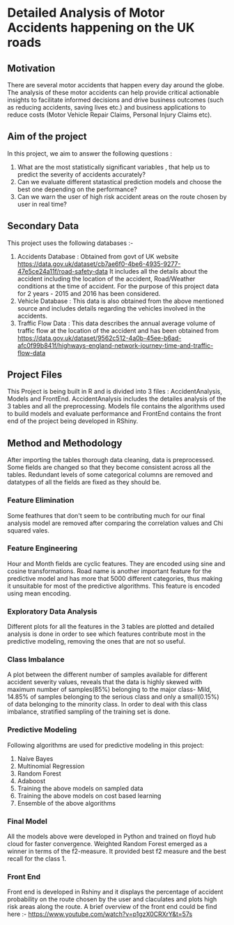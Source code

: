 # Detailed Analysis of Motor Accidents happening on the UK roads
## Motivation
There are several motor accidents that happen every day around the globe. The analysis of these motor accidents can help provide critical actionable insights to facilitate informed decisions and drive business outcomes (such as reducing accidents, saving lives etc.) and business applications to reduce costs (Motor Vehicle Repair Claims, Personal Injury Claims etc).
## Aim of the project 
In this project, we aim to answer the following questions :
1. What are the most statistically significant variables , that help us to predict the severity of accidents accurately?
2. Can we evaluate different statastical prediction models and choose the best one depending on the performance?
3. Can we warn the user of high risk accident areas on the route chosen by user in real time?
## Secondary Data
This project uses the following databases :-
1. Accidents Database : Obtained from govt of UK website https://data.gov.uk/dataset/cb7ae6f0-4be6-4935-9277-47e5ce24a11f/road-safety-data It includes all the details about the accident including the location of the accident, Road/Weather conditions at the time of accident. For the purpose of this project data for 2 years - 2015 and 2016 has been considered.
2. Vehicle Database : This data is also obtained from the above mentioned source and includes details regarding the vehicles involved in the accidents. 
3. Traffic Flow Data : This data describes the annual average volume of traffic flow at the location of the accident and has been obtained from https://data.gov.uk/dataset/9562c512-4a0b-45ee-b6ad-afc0f99b841f/highways-england-network-journey-time-and-traffic-flow-data
## Project Files
This Project is being built in R and is divided into 3 files : AccidentAnalysis, Models and FrontEnd. AccidentAnalysis includes the detailes analysis of the 3 tables and all the preprocessing. Models file contains the algorithms used to build models and evaluate performance and FrontEnd contains the front end of the project being developed in RShiny. 
## Method and Methodology
After importing the tables thorough data cleaning, data is preprocessed. Some fields are changed so that they become consistent across all the tables. Redundant levels of some categorical columns are removed and datatypes of all the fields are fixed as they should be.
### Feature Elimination
Some feathures that don't seem to be contributing much for our final analysis model are removed after comparing the correlation values and Chi squared vales.
### Feature Engineering
Hour and Month fields are cyclic features. They are encoded using sine and cosine transformations. Road name is another important feature for the predictive model and has more that 5000 different categories, thus making it unsuitable for most of the predictive algorithms. This feature is encoded using mean encoding.
### Exploratory Data Analysis
Different plots for all the features in the 3 tables are plotted and detailed analysis is done in order to see which features contribute most in the predictive modeling, removing the ones that are not so useful.
### Class Imbalance
A plot between the different number of samples available for different accident severity values, reveals that the data is highly skewed with maximum number of samples(85%) belonging to the major class- Mild, 14.85% of samples belonging to the serious class and only a small(0.15%) of data belonging to the minority class. In order to deal with this class imbalance, stratified sampling of the training set is done.
### Predictive Modeling
Following algorithms are used for predictive modeling in this project:
1. Naive Bayes
2. Multinomial Regression
3. Random Forest
4. Adaboost
5. Training the above models on sampled data
6. Training the above models on cost based learning
7. Ensemble of the above algorithms
### Final Model
All the models above were developed in Python and trained on floyd hub cloud for faster convergence.
Weighted Random Forest emerged as a winner in terms of the f2-measure. It provided best f2 measure and the best recall for the class 1.
### Front End
Front end is developed in Rshiny and it displays the percentage of accident probability on the route chosen by the user and claculates and plots high risk areas along the route.
A brief overview of the front end could be find here :-
https://www.youtube.com/watch?v=p1gzX0CRXrY&t=57s
